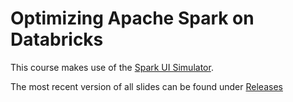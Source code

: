 # Optimizing Apache Spark on Databricks

This course makes use of the [Spark UI Simulator](https://www.databricks.training/spark-ui-simulator).

The most recent version of all slides can be found under [Releases](https://github.com/databricks-academy/optimizing-apache-spark-on-databricks/releases/latest)
